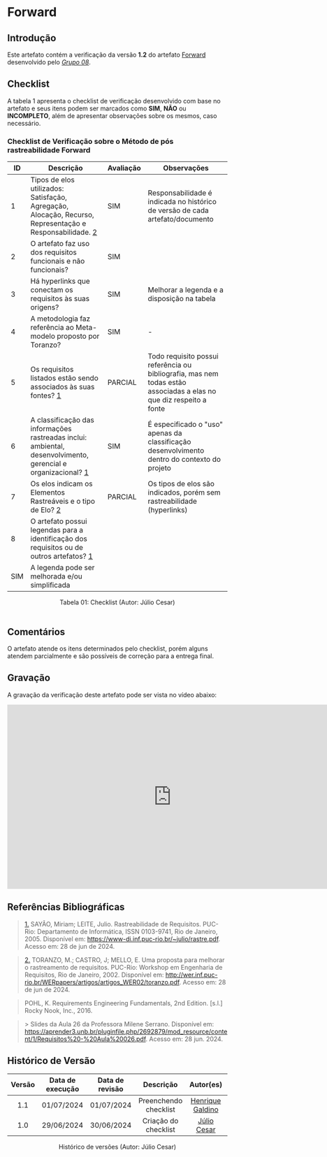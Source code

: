 # Forward

## Introdução

Este artefato contém a verificação da versão **1.2** do artefato [Forward](https://requisitos-de-software.github.io/2024.1-Consumidor.gov/Pós-Rastreabilidade/forward/) desenvolvido pelo [*Grupo 08*](https://github.com/Requisitos-de-Software/2024.1-Consumidor.gov/tree/main).
## Checklist

A tabela 1 apresenta o checklist de verificação desenvolvido com base no artefato e seus itens podem ser marcados como **SIM**, **NÃO** ou **INCOMPLETO**, além de apresentar observações sobre os mesmos, caso necessário.

### Checklist de Verificação sobre o Método de pós rastreabilidade Forward

| **ID** | **Descrição** | **Avaliação** | **Observações**               |
|--------|--------------|---------------|--------------------------------|
| 1      | Tipos de elos utilizados: Satisfação, Agregação, Alocação, Recurso, Representação e Responsabilidade.    <a id="REF2" href="#anchor_2">2</a>  |     SIM     | Responsabilidade é indicada no histórico de versão de cada artefato/documento   |
| 2      | O artefato faz uso dos requisitos funcionais e não funcionais?   |      SIM         |                                |
| 3      | Há hyperlinks que conectam os requisitos às suas origens?  |  SIM     | Melhorar a legenda e a disposição na tabela  |
| 4      | A metodologia faz referência ao Meta-modelo proposto por Toranzo?   <a id="REF2" href="#anchor_2"></a> |     SIM          | - |
| 5      | Os requisitos listados estão sendo associados às suas fontes?      <a id="REF1" href="#anchor_1">1</a>  |  PARCIAL   |  Todo requisito possui referência ou bibliografia, mas nem todas estão associadas a elas no que diz respeito a fonte |
| 6      | A classificação das informações rastreadas inclui: ambiental, desenvolvimento, gerencial e organizacional?    <a id="REF1" href="#anchor_1">1 </a> |    SIM   |  É especificado o "uso" apenas da classificação desenvolvimento dentro do contexto do projeto                              |
| 7      | Os elos indicam os Elementos Rastreáveis e o tipo de Elo?              <a id="REF2" href="#anchor_2">2</a>  |    PARCIAL  | Os tipos de elos são indicados, porém sem rastreabilidade (hyperlinks)    |
| 8      | O artefato possui legendas para a identificação dos requisitos ou de outros artefatos? <a id="REF1" href="#anchor_1">1</a>
|    SIM       |  A legenda pode ser melhorada e/ou simplificada   |


<div align="center">
<figcaption align="center">Tabela 01: Checklist (Autor: Júlio Cesar)</figcaption>
</div>
<br/>

## Comentários

O artefato atende os itens determinados pelo checklist, porém alguns atendem parcialmente e são possíveis de correção para a entrega final.

## Gravação 

A gravação da verificação deste artefato pode ser vista no vídeo abaixo:

<iframe width="750" height="422" src="https://www.youtube.com/embed/to7nJJaZ97g" title="Gravação Checklist Forward Form - Consumidor.gov" frameborder="0" allow="accelerometer; autoplay; clipboard-write; encrypted-media; gyroscope; picture-in-picture" allowfullscreen></iframe>


## Referências Bibliográficas

> <a id="anchor_1" href="#REF1">1.</a> SAYÃO, Miriam; LEITE, Julio. Rastreabilidade de Requisitos. PUC-Rio: Departamento de Informática, ISSN 0103-9741, Rio de Janeiro, 2005. Disponível em: https://www-di.inf.puc-rio.br/~julio/rastre.pdf. Acesso em: 28 de jun de 2024.

> <a id="anchor_2" href="#REF2">2.</a> TORANZO, M.; CASTRO, J; MELLO, E. Uma proposta para melhorar o rastreamento de requisitos. PUC-Rio: Workshop em Engenharia de Requisitos, Rio de Janeiro, 2002. Disponível em: http://wer.inf.puc-rio.br/WERpapers/artigos/artigos_WER02/toranzo.pdf. Acesso em: 28 de jun de 2024.

> <a id="FTF2Ref" href="#FTF3"></a> POHL, K. Requirements Engineering Fundamentals, 2nd Edition. [s.l.] Rocky Nook, Inc., 2016. 

> <a id="FTF2Ref" href="#FTF3"></a>> Slides da Aula 26 da Professora Milene Serrano. Disponível em: <https://aprender3.unb.br/pluginfile.php/2692879/mod_resource/content/1/Requisitos%20-%20Aula%20026.pdf>. Acesso em: 28 jun. 2024.



## Histórico de Versão

| Versão | Data de execução | Data de revisão |  Descrição                          | Autor(es)                                           | Revisor(es)                                           |
| :----: | :--------------: | :-------------: | :---------------------------------: | :-------------------------------------------------: | :---------------------------------------------------: |
| 1.1    | 01/07/2024       | 01/07/2024      | Preenchendo checklist    | [Henrique Galdino](https://github.com/hgaldino05)   | [Rodrigo Gontijo](https://github.com/rodrigogontijoo)         |
| 1.0    | 29/06/2024       | 30/06/2024      | Criação do checklist    | [Júlio Cesar](https://github.com/Julio1099)   | [Henrique Galdino](https://github.com/hgaldino05)         |


<div align="center">
<figcaption align="center">Histórico de versões (Autor: Júlio Cesar)</figcaption>
</div>
<br/>